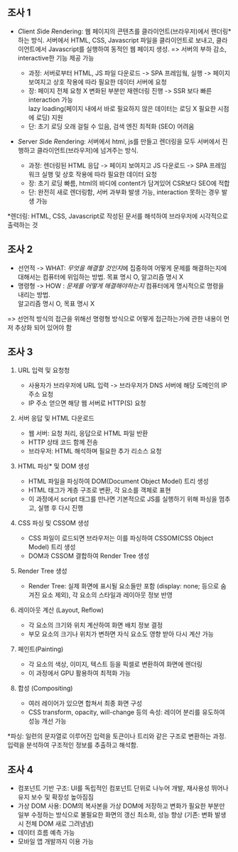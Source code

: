 
## 조사 1
+ *C*lient *S*ide *R*endering: 웹 페이지의 콘텐츠를 클라이언트(브라우저)에서 렌더링*하는 방식. 서버에서 HTML, CSS, Javascript 파일을 클라이언트로 보내고, 클라이언트에서 Javascript를 실행하여 동적인 웹 페이지 생성. => 서버의 부하 감소, interactive한 기능 제공 가능
    + 과정: 서버로부터 HTML, JS  파일 다운로드 -> SPA 프레임웤, 실행 -> 페이지 보여지고 상호 작용에 따라 필요한 데이터 서버에 요청
    + 장: 페이지 전체 요청 X 변화된 부분만 재렌더링 진행 -> SSR 보다 빠른 interaction 가능<br>
        lazy loading(페이지 내에서 바로 필요하지 않은 데이터는 로딩 X 필요한 시점에 로딩) 지원
    + 단: 초기 로딩 오래 걸릴 수 있음, 검색 엔진 최적화 (SEO) 어려움

+ *S*erver *S*ide *R*endering: 서버에서 html, js를 만들고 렌더링을 모두 서버에서 진행하고 클라이언트(브라우저)에 넘겨주는 방식. 
    + 과정: 렌더링된 HTML 응답 -> 페이지 보여지고 JS 다운로드 -> SPA 프레임워크 실행 및 상호 작용에 따라 필요한 데이터 요청
    + 장: 초기 로딩 빠름, html의 바디에 content가 담겨있어 CSR보다 SEO에 적합
    + 단: 완전히 새로 렌더링함, 서버 과부화 발생 가능, interaction 못하는 경우 발생 가능

*렌더링: HTML, CSS, Javascript로 작성된 문서를 해석하여 브라우저에 시각적으로 출력하는 것

## 조사 2
+ 선언적 -> WHAT: *무엇을 해결할 것인지*에 집중하여 어떻게 문제를 해결하는지에 대해서는 컴퓨터에 위임하는 방법. 목표 명시 O, 알고리즘 명시 X
+ 명령형 -> HOW : *문제를 어떻게 해결해야하는지* 컴퓨터에게 명시적으로 명령을 내리는 방법. <br> 알고리즘 명시 O, 목표 명시 X

=> 선언적 방식의 접근을 위해선 명령형 방식으로 어떻게 접근하는가에 관한 내용이 먼저 추상화 되어 있어야 함 

## 조사 3
1. URL 입력 및 요청청
    + 사용자가 브라우저에 URL 입력 -> 브라우저가 DNS 서버에 해당 도메인의 IP 주소 요청
    + IP 주소 얻으면 해당 웹 서버로 HTTP(S) 요청

2. 서버 응답 및 HTML 다운로드
    + 웹 서버: 요청 처리, 응답으로 HTML 파일 반환
    + HTTP 상태 코드 함께 전송
    + 브라우저: HTML 해석하며 필요한 추가 리소스 요청

3. HTML 파싱* 및 DOM 생성
    + HTML 파일을 파싱하여 DOM(Document Object Model) 트리 생성
    + HTML 태그가 계층 구조로 변환, 각 요소를 객체로 표현
    + 이 과정에서 script 태그를 만나면 기본적으로 JS를 실행하기 위해 파싱을 멈추고, 실행 후 다시 진행

4. CSS 파싱 및 CSSOM 생성
    + CSS 파일이 로드되면 브라우저는 이를 파싱하여 CSSOM(CSS Object Model) 트리 생성
    + DOM과 CSSOM 결합하여 Render Tree 생성

5. Render Tree 생성
    + Render Tree: 실제 화면에 표시될 요소들만 포함 (display: none; 등으로 숨겨진 요소 제외), 각 요소의 스타일과 레이아웃 정보 반영

6. 레이아웃 계산 (Layout, Reflow)
    + 각 요소의 크기와 위치 계산하여 화면 배치 정보 결정
    + 부모 요소의 크기나 위치가 변하면 자식 요소도 영향 받아 다시 계산 가능

7. 페인트(Painting)
    + 각 요소의 색상, 이미지, 텍스트 등을 픽셀로 변환하여 화면에 렌더링
    + 이 과정에서 GPU 활용하여 최적화 가능

8. 합성 (Compositing)
    + 여러 레이어가 있으면 합쳐서 최종 화면 구성
    + CSS transform, opacity, will-change 등의 속성: 레이어 분리를 유도하여 성능 개선 가능

*파싱: 일련의 문자열로 이루어진 입력을 토큰이나 트리와 같은 구조로 변환하는 과정. 입력을 분석하여 구조적인 정보를 추출하고 해석함.

## 조사 4
+ 컴포넌트 기반 구조: UI를 독립적인 컴포넌트 단위로 나누어 개발, 재사용성 뛰어나 유지 보수 및 확장성 높아짐짐
+ 가상 DOM 사용: DOM의 복사본을 가상 DOM에 저장하고 변화가 필요한 부분만 일부 수정하는 방식으로 불필요한 화면의 갱신 최소화, 성능 향상 (기존: 변화 발생 시 전체 DOM 새로 그려냄냄)
+ 데이터 흐름 예측 가능
+ 모바일 앱 개발까지 이용 가능
